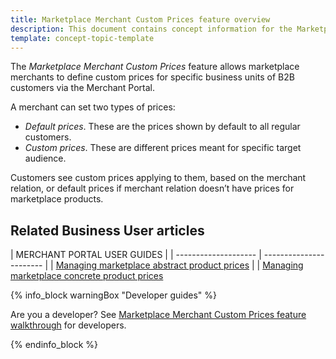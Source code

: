```yaml
---
title: Marketplace Merchant Custom Prices feature overview
description: This document contains concept information for the Marketplace Merchant Custom Prices feature.
template: concept-topic-template
---
```


The *Marketplace Merchant Custom Prices* feature allows marketplace merchants to define custom prices for specific business units of B2B customers via the Merchant Portal.

A merchant can set two types of prices:

- *Default prices*. These are the prices shown by default to all regular customers.
- *Custom prices*. These are different prices meant for specific target audience.

Customers see custom prices applying to them, based on the merchant relation, or default prices if merchant relation doesn’t have prices for marketplace products.

## Related Business User articles

| MERCHANT PORTAL USER GUIDES  |
| -------------------- | ----------------------- |
| [Managing marketplace abstract product prices](/docs/marketplace/user/merchant-portal-user-guides/{{page.version}}/products/abstract-products/managing-marketplace-abstract-product-prices.html) |
| [Managing marketplace concrete product prices](/docs/marketplace/user/merchant-portal-user-guides/{{page.version}}/products/concrete-products/managing-marketplace-concrete-product-prices.html)


{% info_block warningBox "Developer guides" %}

Are you a developer? See [Marketplace Merchant Custom Prices feature walkthrough](#link) for developers. <!---LINK-->

{% endinfo_block %}